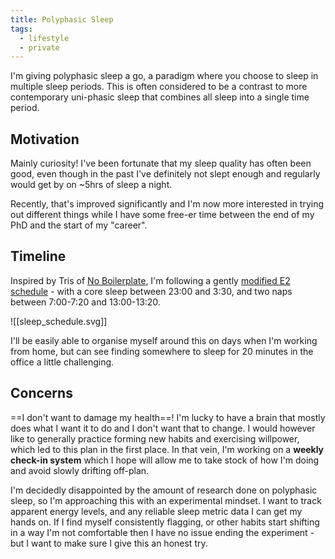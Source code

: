 ```yaml
---
title: Polyphasic Sleep
tags:
  - lifestyle
  - private
---
```

I'm giving polyphasic sleep a go, a paradigm where you choose to sleep in multiple sleep periods. This is often considered to be a contrast to more contemporary uni-phasic sleep that combines all sleep into a single time period.

## Motivation

Mainly curiosity! I've been fortunate that my sleep quality has often been good, even though in the past I've definitely not slept enough and regularly would get by on ~5hrs of sleep a night.

Recently, that's improved significantly and I'm now more interested in trying out different things while I have some free-er time between the end of my PhD and the start of my "career".

## Timeline

Inspired by Tris of [No Boilerplate](https://www.youtube.com/noboilerplate), I'm following a gently [modified E2 schedule](https://www.polyphasic.net/everyman-2/#lifestyle) - with a core sleep between 23:00 and 3:30, and two naps between 7:00-7:20 and 13:00-13:20.

![[sleep_schedule.svg]]

I'll be easily able to organise myself around this on days when I'm working from home, but can see finding somewhere to sleep for 20 minutes in the office a little challenging.

## Concerns

==I don't want to damage my health==! I'm lucky to have a brain that mostly does what I want it to do and I don't want that to change. I would however like to generally practice forming new habits and exercising willpower, which led to this plan in the first place. In that vein, I'm working on a **weekly check-in system** which I hope will allow me to take stock of how I'm doing and avoid slowly drifting off-plan.

I'm decidedly disappointed by the amount of research done on polyphasic sleep, so I'm approaching this with an experimental mindset. I want to track apparent energy levels, and any reliable sleep metric data I can get my hands on. If I find myself consistently flagging, or other habits start shifting in a way I'm not comfortable then I have no issue ending the experiment - but I want to make sure I give this an honest try.
